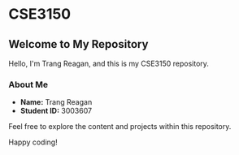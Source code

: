# CSE3150

## Welcome to My Repository

Hello, I'm Trang Reagan, and this is my CSE3150 repository.

### About Me
- **Name:** Trang Reagan
- **Student ID:** 3003607

Feel free to explore the content and projects within this repository.

Happy coding!
